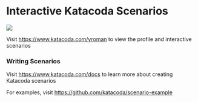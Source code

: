 # Interactive Katacoda Scenarios

[![](http://shields.katacoda.com/katacoda/yroman/count.svg)](https://www.katacoda.com/yroman "Get your profile on Katacoda.com")

Visit https://www.katacoda.com/yroman to view the profile and interactive scenarios

### Writing Scenarios
Visit https://www.katacoda.com/docs to learn more about creating Katacoda scenarios

For examples, visit https://github.com/katacoda/scenario-example
